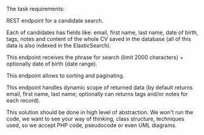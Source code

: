 The task requirements:

REST endpoint for a candidate search.

Each of candidates has fields like: email, first name, last name, date of
birth, tags, notes and content of the whole CV saved in the database (all
of this data is also indexed in the ElasticSearch).

This endpoint receives the phrase for search (limit 2000 characters) +
optionally date of birth (date range).

This endpoint allows to sorting and paginating.

This endpoint handles dynamic scope of returned data (by default returns
email, first name, last name; optionally can returns tags and/or notes for
each record).

This solution should be done in high level of abstraction. We won't run the
code, we want to see your way of thinking, class structure, techniques
used, so we accept PHP code, pseudocode or even UML diagrams.
